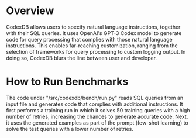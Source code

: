 # Overview

CodexDB allows users to specify natural language instructions, together with their SQL queries. It uses OpenAI's GPT-3 Codex model to generate code for query processing that complies with those natural language instructions. This enables far-reaching customization, ranging from the selection of frameworks for query processing to custom logging output. In doing so, CodexDB blurs the line between user and developer.

# How to Run Benchmarks

The code under "/src/codexdb/bench/run.py" reads SQL queries from an input file and generates code that complies with additional instructions. 
It first performs a training run in which it solves 50 training queries with a high number of retries, increasing the chances to generate accurate code. 
Next, it uses the generated examples as part of the prompt (few-shot learning) to solve the test queries with a lower number of retries.
